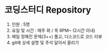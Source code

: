 # 코딩스터디 Repository

1. 인원 : 5명
2. 요일 및 시간 : 매주 화 / 목 8PM~ (2시간 이내)
3. 매일 정해진 문제(3++) 풀고, 디스코드로 코드 리뷰
4. git에 상세 설명 및 주석 달아서 올리기
